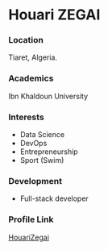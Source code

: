 # Houari ZEGAI

### Location
Tiaret, Algeria.

### Academics
Ibn Khaldoun University

### Interests
- Data Science
- DevOps
- Entrepreneurship
- Sport (Swim)

### Development
- Full-stack developer

### Profile Link
[HouariZegai](https://github.com/HouariZegai)
